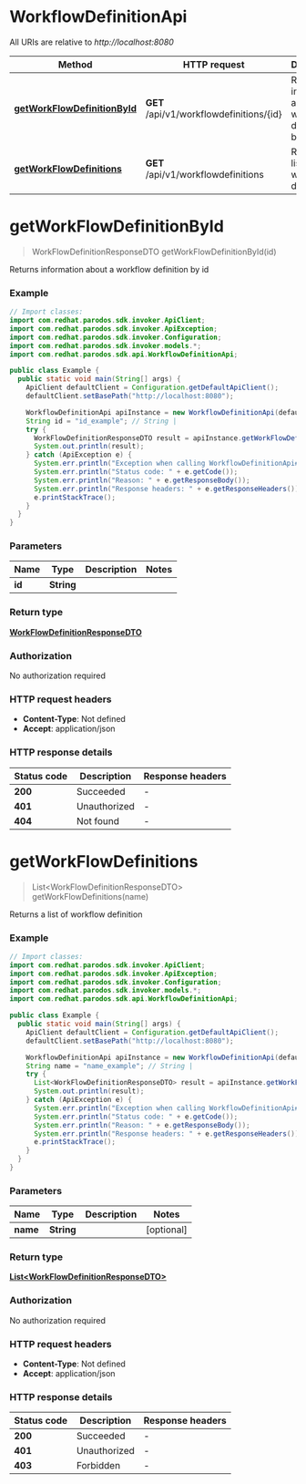 # WorkflowDefinitionApi

All URIs are relative to *http://localhost:8080*

Method | HTTP request | Description
------------- | ------------- | -------------
[**getWorkFlowDefinitionById**](WorkflowDefinitionApi.md#getWorkFlowDefinitionById) | **GET** /api/v1/workflowdefinitions/{id} | Returns information about a workflow definition by id
[**getWorkFlowDefinitions**](WorkflowDefinitionApi.md#getWorkFlowDefinitions) | **GET** /api/v1/workflowdefinitions | Returns a list of workflow definition


<a name="getWorkFlowDefinitionById"></a>
# **getWorkFlowDefinitionById**
> WorkFlowDefinitionResponseDTO getWorkFlowDefinitionById(id)

Returns information about a workflow definition by id

### Example
```java
// Import classes:
import com.redhat.parodos.sdk.invoker.ApiClient;
import com.redhat.parodos.sdk.invoker.ApiException;
import com.redhat.parodos.sdk.invoker.Configuration;
import com.redhat.parodos.sdk.invoker.models.*;
import com.redhat.parodos.sdk.api.WorkflowDefinitionApi;

public class Example {
  public static void main(String[] args) {
    ApiClient defaultClient = Configuration.getDefaultApiClient();
    defaultClient.setBasePath("http://localhost:8080");

    WorkflowDefinitionApi apiInstance = new WorkflowDefinitionApi(defaultClient);
    String id = "id_example"; // String | 
    try {
      WorkFlowDefinitionResponseDTO result = apiInstance.getWorkFlowDefinitionById(id);
      System.out.println(result);
    } catch (ApiException e) {
      System.err.println("Exception when calling WorkflowDefinitionApi#getWorkFlowDefinitionById");
      System.err.println("Status code: " + e.getCode());
      System.err.println("Reason: " + e.getResponseBody());
      System.err.println("Response headers: " + e.getResponseHeaders());
      e.printStackTrace();
    }
  }
}
```

### Parameters

Name | Type | Description  | Notes
------------- | ------------- | ------------- | -------------
 **id** | **String**|  |

### Return type

[**WorkFlowDefinitionResponseDTO**](WorkFlowDefinitionResponseDTO.md)

### Authorization

No authorization required

### HTTP request headers

 - **Content-Type**: Not defined
 - **Accept**: application/json

### HTTP response details
| Status code | Description | Response headers |
|-------------|-------------|------------------|
**200** | Succeeded |  -  |
**401** | Unauthorized |  -  |
**404** | Not found |  -  |

<a name="getWorkFlowDefinitions"></a>
# **getWorkFlowDefinitions**
> List&lt;WorkFlowDefinitionResponseDTO&gt; getWorkFlowDefinitions(name)

Returns a list of workflow definition

### Example
```java
// Import classes:
import com.redhat.parodos.sdk.invoker.ApiClient;
import com.redhat.parodos.sdk.invoker.ApiException;
import com.redhat.parodos.sdk.invoker.Configuration;
import com.redhat.parodos.sdk.invoker.models.*;
import com.redhat.parodos.sdk.api.WorkflowDefinitionApi;

public class Example {
  public static void main(String[] args) {
    ApiClient defaultClient = Configuration.getDefaultApiClient();
    defaultClient.setBasePath("http://localhost:8080");

    WorkflowDefinitionApi apiInstance = new WorkflowDefinitionApi(defaultClient);
    String name = "name_example"; // String | 
    try {
      List<WorkFlowDefinitionResponseDTO> result = apiInstance.getWorkFlowDefinitions(name);
      System.out.println(result);
    } catch (ApiException e) {
      System.err.println("Exception when calling WorkflowDefinitionApi#getWorkFlowDefinitions");
      System.err.println("Status code: " + e.getCode());
      System.err.println("Reason: " + e.getResponseBody());
      System.err.println("Response headers: " + e.getResponseHeaders());
      e.printStackTrace();
    }
  }
}
```

### Parameters

Name | Type | Description  | Notes
------------- | ------------- | ------------- | -------------
 **name** | **String**|  | [optional]

### Return type

[**List&lt;WorkFlowDefinitionResponseDTO&gt;**](WorkFlowDefinitionResponseDTO.md)

### Authorization

No authorization required

### HTTP request headers

 - **Content-Type**: Not defined
 - **Accept**: application/json

### HTTP response details
| Status code | Description | Response headers |
|-------------|-------------|------------------|
**200** | Succeeded |  -  |
**401** | Unauthorized |  -  |
**403** | Forbidden |  -  |

